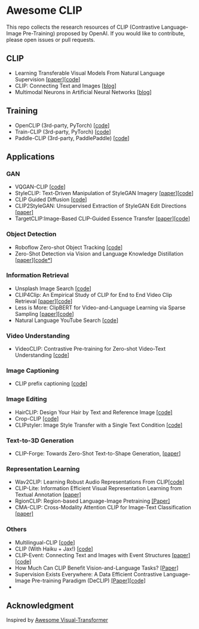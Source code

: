 # Awesome CLIP 
This repo collects the research resources of CLIP (Contrastive Language-Image Pre-Training) proposed by OpenAI. If you would like to contribute, please open issues or pull requests. 

## CLIP 
- Learning Transferable Visual Models From Natural Language Supervision [[paper](https://arxiv.org/abs/2103.00020)][[code](https://github.com/openai/CLIP)]
- CLIP: Connecting Text and Images [[blog](https://openai.com/blog/clip/)]
- Multimodal Neurons in Artificial Neural Networks [[blog](https://openai.com/blog/multimodal-neurons/)]

## Training
- OpenCLIP (3rd-party, PyTorch) [[code](https://github.com/mlfoundations/open_clip)]  
- Train-CLIP (3rd-party, PyTorch) [[code](https://github.com/Zasder3/train-CLIP)] 
- Paddle-CLIP (3rd-party, PaddlePaddle) [[code](https://github.com/Zasder3/train-CLIP)] 


## Applications

### GAN 
- VQGAN-CLIP [[code](https://github.com/nerdyrodent/VQGAN-CLIP)]
- StyleCLIP: Text-Driven Manipulation of StyleGAN Imagery [[paper](https://arxiv.org/abs/2103.17249)][[code](https://github.com/orpatashnik/StyleCLIP)]
- CLIP Guided Diffusion [[code](https://github.com/afiaka87/clip-guided-diffusion)] 
- CLIP2StyleGAN: Unsupervised Extraction of StyleGAN Edit Directions [[paper]](https://arxiv.org/abs/2112.05219)
- TargetCLIP:Image-Based CLIP-Guided Essence Transfer  [[paper](https://arxiv.org/abs/2110.12427)][[code](https://github.innominds.com/hila-chefer/TargetCLIP)]

### Object Detection
- Roboflow Zero-shot Object Tracking [[code](https://github.com/roboflow-ai/zero-shot-object-tracking)] 
- Zero-Shot Detection via Vision and Language Knowledge Distillation [[paper](https://arxiv.org/abs/2104.13921)][[code*](https://github.com/llrtt/Zero-Shot-Detection-via-Vision-and-Language-Knowledge-Distillation)]

### Information Retrieval
- Unsplash Image Search [[code](https://github.com/haltakov/natural-language-image-search)]
- CLIP4Clip: An Empirical Study of CLIP for End to End Video Clip Retrieval [[paper](https://arxiv.org/abs/2104.08860)][[code](https://github.com/ArrowLuo/CLIP4Clip)]
- Less is More: ClipBERT for Video-and-Language Learning via Sparse Sampling [[paper](https://arxiv.org/abs/2102.06183)][[code](https://github.com/jayleicn/ClipBERT)]
- Natural Language YouTube Search [[code](https://github.com/haltakov/natural-language-youtube-search)]

### Video Understanding
- VideoCLIP: Contrastive Pre-training for Zero-shot Video-Text Understanding [[code]()]

### Image Captioning
- CLIP prefix captioning [[code](https://github.com/rmokady/CLIP_prefix_caption)]

### Image Editing 
- HairCLIP: Design Your Hair by Text and Reference Image [[code]](https://github.com/wty-ustc/HairCLIP)
- Crop-CLIP [[code]](https://github.com/vijishmadhavan/Crop-CLIP )
- CLIPstyler: Image Style Transfer with a Single Text Condition [[code]](https://github.com/paper11667/CLIPstyler)

### Text-to-3D Generation
- CLIP-Forge: Towards Zero-Shot Text-to-Shape Generation, [[paper](https://arxiv.org/pdf/2110.02624.pdf)]

### Representation Learning
- Wav2CLIP: Learning Robust Audio Representations From CLIP[[code]](https://github.com/descriptinc/lyrebird-Wav2CLIP)
- CLIP-Lite: Information Efficient Visual Representation Learning from Textual Annotation [[paper]](https://arxiv.org/abs/2112.07133)
- RgionCLIP: Region-based Language-Image Pretraining [[Paper]](https://arxiv.org/pdf/2112.09106.pdf)
- CMA-CLIP: Cross-Modality Attention CLIP for Image-Text Classification [[paper]](https://arxiv.org/abs/2112.03562)

### Others
- Multilingual-CLIP [[code](https://github.com/FreddeFrallan/Multilingual-CLIP)]
- CLIP (With Haiku + Jax!) [[code](https://github.com/kingoflolz/CLIP_JAX)]
- CLIP-Event: Connecting Text and Images with Event Structures [[paper]](https://arxiv.org/abs/2201.05078)[[code]](https://github.com/limanling/clip-event)
- How Much Can CLIP Benefit Vision-and-Language Tasks? [[Paper]](https://openreview.net/forum?id=zf_Ll3HZWgy)
- Supervision Exists Everywhere: A Data Efficient Contrastive Language-Image Pre-training Paradigm (DeCLIP) [[Paper]](https://arxiv.org/abs/2110.05208)[[code]](https://github.com/Sense-GVT/DeCLIP)
- 


## Acknowledgment
Inspired by [Awesome Visual-Transformer](https://github.com/dk-liang/Awesome-Visual-Transformer)

